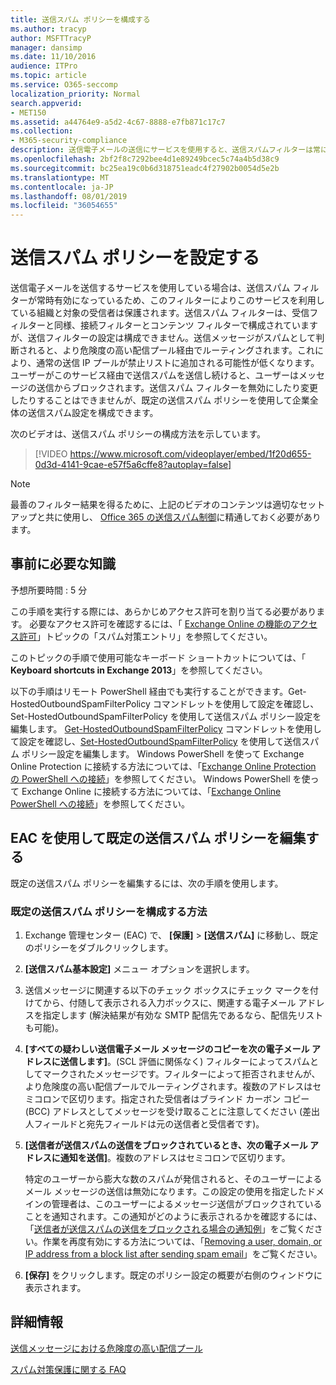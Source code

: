 ```yaml
---
title: 送信スパム ポリシーを構成する
ms.author: tracyp
author: MSFTTracyP
manager: dansimp
ms.date: 11/10/2016
audience: ITPro
ms.topic: article
ms.service: O365-seccomp
localization_priority: Normal
search.appverid:
- MET150
ms.assetid: a44764e9-a5d2-4c67-8888-e7fb871c17c7
ms.collection:
- M365-security-compliance
description: 送信電子メールの送信にサービスを使用すると、送信スパムフィルターは常に有効になり、それによって、そのサービスと目的の受信者を使用して組織が保護されます。
ms.openlocfilehash: 2bf2f8c7292bee4d1e89249bcec5c74a4b5d38c9
ms.sourcegitcommit: bc25ea19c0b6d318751eadc4f27902b0054d5e2b
ms.translationtype: MT
ms.contentlocale: ja-JP
ms.lasthandoff: 08/01/2019
ms.locfileid: "36054655"
---
```

# <a name="configure-the-outbound-spam-policy"></a>送信スパム ポリシーを設定する

送信電子メールを送信するサービスを使用している場合は、送信スパム フィルターが常時有効になっているため、このフィルターによりこのサービスを利用している組織と対象の受信者は保護されます。送信スパム フィルターは、受信フィルターと同様、接続フィルターとコンテンツ フィルターで構成されていますが、送信フィルターの設定は構成できません。送信メッセージがスパムとして判断されると、より危険度の高い配信プール経由でルーティングされます。これにより、通常の送信 IP プールが禁止リストに追加される可能性が低くなります。ユーザーがこのサービス経由で送信スパムを送信し続けると、ユーザーはメッセージの送信からブロックされます。送信スパム フィルターを無効にしたり変更したりすることはできませんが、既定の送信スパム ポリシーを使用して企業全体の送信スパム設定を構成できます。 
  
次のビデオは、送信スパム ポリシーの構成方法を示しています。
  
> [!VIDEO https://www.microsoft.com/videoplayer/embed/1f20d655-0d3d-4141-9cae-e57f5a6cffe8?autoplay=false]
  
> [!NOTE]
> 最善のフィルター結果を得るために、上記のビデオのコンテンツは適切なセットアップと共に使用し、 [Office 365 の送信スパム制御](https://docs.microsoft.com/office365/securitycompliance/outbound-spam-controls)に精通しておく必要があります。

## <a name="what-do-you-need-to-know-before-you-begin"></a>事前に必要な知識
<a name="sectionSection0"> </a>

予想所要時間 : 5 分
  
この手順を実行する際には、あらかじめアクセス許可を割り当てる必要があります。 必要なアクセス許可を確認するには、「 [Exchange Online の機能のアクセス許可](http://technet.microsoft.com/library/15073ce1-0917-403b-8839-02a2ebc96e16.aspx)」トピックの「スパム対策エントリ」を参照してください。 
  
このトピックの手順で使用可能なキーボード ショートカットについては、「 **Keyboard shortcuts in Exchange 2013**」を参照してください。
  
以下の手順はリモート PowerShell 経由でも実行することができます。Get-HostedOutboundSpamFilterPolicy コマンドレットを使用して設定を確認し、 Set-HostedOutboundSpamFilterPolicy を使用して送信スパム ポリシー設定を編集します。 [Get-HostedOutboundSpamFilterPolicy](http://technet.microsoft.com/library/8f15c83c-c10a-4d9d-b135-35321430bdc2.aspx) コマンドレットを使用して設定を確認し、[Set-HostedOutboundSpamFilterPolicy](http://technet.microsoft.com/library/665d1b04-d4b5-4a0e-811a-4e37096ccbfd.aspx) を使用して送信スパム ポリシー設定を編集します。 Windows PowerShell を使って Exchange Online Protection に接続する方法については、「[Exchange Online Protection の PowerShell への接続](https://go.microsoft.com/fwlink/p/?linkid=627290)」を参照してください。 Windows PowerShell を使って Exchange Online に接続する方法については、「[Exchange Online PowerShell への接続](https://go.microsoft.com/fwlink/p/?linkid=396554)」を参照してください。
  
## <a name="use-the-eac-to-edit-the-default-outbound-spam-policy"></a>EAC を使用して既定の送信スパム ポリシーを編集する
<a name="sectionSection1"> </a>

既定の送信スパム ポリシーを編集するには、次の手順を使用します。
  
### <a name="to-configure-the-default-outbound-spam-policy"></a>既定の送信スパム ポリシーを構成する方法

1. Exchange 管理センター (EAC) で、 **[保護]** \> **[送信スパム]** に移動し、既定のポリシーをダブルクリックします。
    
2. **[送信スパム基本設定]** メニュー オプションを選択します。 
    
3. 送信メッセージに関連する以下のチェック ボックスにチェック マークを付けてから、付随して表示される入力ボックスに、関連する電子メール アドレスを指定します (解決結果が有効な SMTP 配信先であるなら、配信先リストも可能)。
    
1. **[すべての疑わしい送信電子メール メッセージのコピーを次の電子メール アドレスに送信します]**。(SCL 評価に関係なく) フィルターによってスパムとしてマークされたメッセージです。フィルターによって拒否されませんが、より危険度の高い配信プールでルーティングされます。複数のアドレスはセミコロンで区切ります。指定された受信者はブラインド カーボン コピー (BCC) アドレスとしてメッセージを受け取ることに注意してください (差出人フィールドと宛先フィールドは元の送信者と受信者です)。
    
2. **[送信者が送信スパムの送信をブロックされているとき、次の電子メール アドレスに通知を送信]**。複数のアドレスはセミコロンで区切ります。
    
    特定のユーザーから膨大な数のスパムが発信されると、そのユーザーによるメール メッセージの送信は無効になります。この設定の使用を指定したドメインの管理者は、このユーザーによるメッセージ送信がブロックされていることを通知されます。この通知がどのように表示されるかを確認するには、「[送信者が送信スパムの送信をブロックされる場合の通知例](sample-notification-when-a-sender-is-blocked-sending-outbound-spam.md)」をご覧ください。作業を再度有効にする方法については、「[Removing a user, domain, or IP address from a block list after sending spam email](http://technet.microsoft.com/library/712cfcc1-31e8-4e51-8561-b64258a8f1e5.aspx)」をご覧ください。
    
4. **[保存]** をクリックします。既定のポリシー設定の概要が右側のウィンドウに表示されます。
    
## <a name="for-more-information"></a>詳細情報
<a name="sectionSection2"> </a>

[送信メッセージにおける危険度の高い配信プール](high-risk-delivery-pool-for-outbound-messages.md)
  
[スパム対策保護に関する FAQ](anti-spam-protection-faq.md)
  

